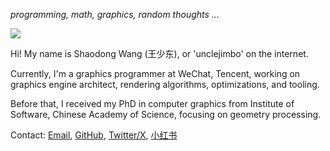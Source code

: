 *programming, math, graphics, random thoughts ...*

![](me.png)

Hi! My name is Shaodong Wang (王少东), or 'unclejimbo' on the internet.

Currently, I'm a graphics programmer at WeChat, Tencent, working on graphics engine architect, rendering algorithms, optimizations, and tooling.

Before that, I received my PhD in computer graphics from Institute of Software, Chinese Academy of Science, focusing on geometry processing.

Contact: [Email](mailto:unclejimbo@qq.com), [GitHub](https://github.com/unclejimbo), [Twitter/X](https://x.com/UCLEJIMBO?s=09), [小红书](https://xhslink.com/m/5Hy2E9R1R6C)
